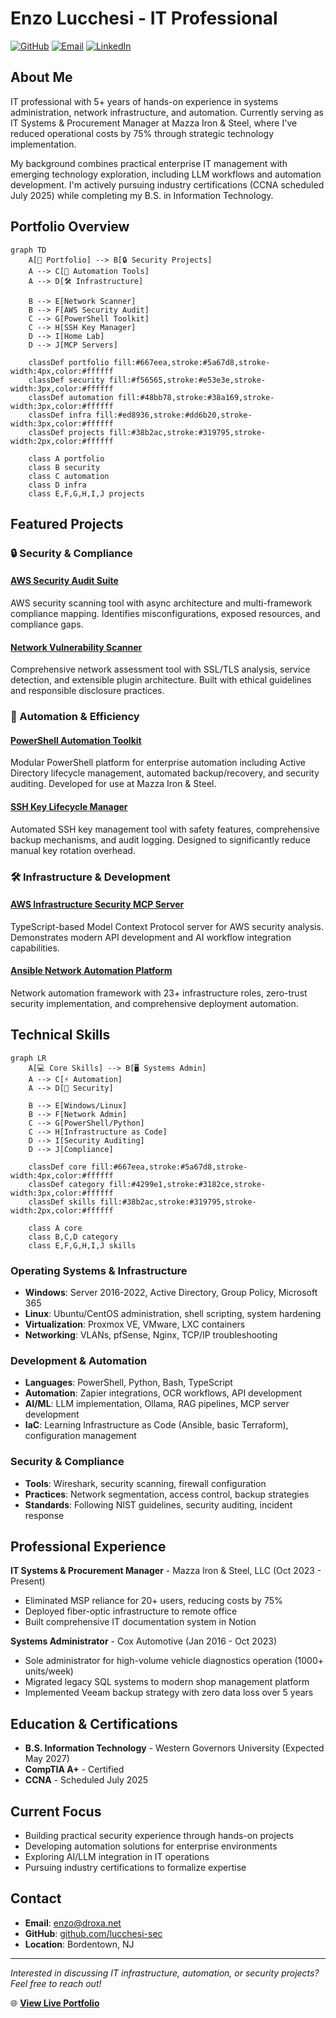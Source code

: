 # Enzo Lucchesi - IT Professional

[![GitHub](https://img.shields.io/badge/GitHub-lucchesi--sec-181717?style=flat&logo=github)](https://github.com/lucchesi-sec)
[![Email](https://img.shields.io/badge/Email-enzo%40droxa.net-0078D4?style=flat&logo=microsoft-outlook)](mailto:enzo@droxa.net)
[![LinkedIn](https://img.shields.io/badge/LinkedIn-Connect-0A66C2?style=flat&logo=linkedin)](https://linkedin.com/in/enzolucchesi)

## About Me

IT professional with 5+ years of hands-on experience in systems administration, network infrastructure, and automation. Currently serving as IT Systems & Procurement Manager at Mazza Iron & Steel, where I've reduced operational costs by 75% through strategic technology implementation.

My background combines practical enterprise IT management with emerging technology exploration, including LLM workflows and automation development. I'm actively pursuing industry certifications (CCNA scheduled July 2025) while completing my B.S. in Information Technology.

## Portfolio Overview

```mermaid
graph TD
    A[🎯 Portfolio] --> B[🔒 Security Projects]
    A --> C[🤖 Automation Tools]
    A --> D[🛠️ Infrastructure]
    
    B --> E[Network Scanner]
    B --> F[AWS Security Audit]
    C --> G[PowerShell Toolkit]
    C --> H[SSH Key Manager]
    D --> I[Home Lab]
    D --> J[MCP Servers]

    classDef portfolio fill:#667eea,stroke:#5a67d8,stroke-width:4px,color:#ffffff
    classDef security fill:#f56565,stroke:#e53e3e,stroke-width:3px,color:#ffffff
    classDef automation fill:#48bb78,stroke:#38a169,stroke-width:3px,color:#ffffff
    classDef infra fill:#ed8936,stroke:#dd6b20,stroke-width:3px,color:#ffffff
    classDef projects fill:#38b2ac,stroke:#319795,stroke-width:2px,color:#ffffff

    class A portfolio
    class B security
    class C automation
    class D infra
    class E,F,G,H,I,J projects
```

## Featured Projects

### 🔒 Security & Compliance

#### [AWS Security Audit Suite](https://github.com/lucchesi-sec/aws-security-audit-suite)
AWS security scanning tool with async architecture and multi-framework compliance mapping. Identifies misconfigurations, exposed resources, and compliance gaps.

#### [Network Vulnerability Scanner](https://github.com/lucchesi-sec/network-vulnerability-scanner)
Comprehensive network assessment tool with SSL/TLS analysis, service detection, and extensible plugin architecture. Built with ethical guidelines and responsible disclosure practices.

### 🤖 Automation & Efficiency

#### [PowerShell Automation Toolkit](https://github.com/lucchesi-sec/powershell-automation)
Modular PowerShell platform for enterprise automation including Active Directory lifecycle management, automated backup/recovery, and security auditing. Developed for use at Mazza Iron & Steel.

#### [SSH Key Lifecycle Manager](https://github.com/lucchesi-sec/ssh-key-lifecycle-manager)
Automated SSH key management tool with safety features, comprehensive backup mechanisms, and audit logging. Designed to significantly reduce manual key rotation overhead.

### 🛠️ Infrastructure & Development

#### [AWS Infrastructure Security MCP Server](https://github.com/lucchesi-sec/aws-infrasec-mcp-server)
TypeScript-based Model Context Protocol server for AWS security analysis. Demonstrates modern API development and AI workflow integration capabilities.

#### [Ansible Network Automation Platform](https://github.com/lucchesi-sec/ansible-network-automation-platform)
Network automation framework with 23+ infrastructure roles, zero-trust security implementation, and comprehensive deployment automation.

## Technical Skills

```mermaid
graph LR
    A[💻 Core Skills] --> B[🖥️ Systems Admin]
    A --> C[⚡ Automation]
    A --> D[🔐 Security]
    
    B --> E[Windows/Linux]
    B --> F[Network Admin]
    C --> G[PowerShell/Python]
    C --> H[Infrastructure as Code]
    D --> I[Security Auditing]
    D --> J[Compliance]

    classDef core fill:#667eea,stroke:#5a67d8,stroke-width:4px,color:#ffffff
    classDef category fill:#4299e1,stroke:#3182ce,stroke-width:3px,color:#ffffff
    classDef skills fill:#38b2ac,stroke:#319795,stroke-width:2px,color:#ffffff

    class A core
    class B,C,D category
    class E,F,G,H,I,J skills
```

### Operating Systems & Infrastructure
- **Windows**: Server 2016-2022, Active Directory, Group Policy, Microsoft 365
- **Linux**: Ubuntu/CentOS administration, shell scripting, system hardening
- **Virtualization**: Proxmox VE, VMware, LXC containers
- **Networking**: VLANs, pfSense, Nginx, TCP/IP troubleshooting

### Development & Automation
- **Languages**: PowerShell, Python, Bash, TypeScript
- **Automation**: Zapier integrations, OCR workflows, API development
- **AI/ML**: LLM implementation, Ollama, RAG pipelines, MCP server development
- **IaC**: Learning Infrastructure as Code (Ansible, basic Terraform), configuration management

### Security & Compliance
- **Tools**: Wireshark, security scanning, firewall configuration
- **Practices**: Network segmentation, access control, backup strategies
- **Standards**: Following NIST guidelines, security auditing, incident response


## Professional Experience

**IT Systems & Procurement Manager** - Mazza Iron & Steel, LLC (Oct 2023 - Present)
- Eliminated MSP reliance for 20+ users, reducing costs by 75%
- Deployed fiber-optic infrastructure to remote office
- Built comprehensive IT documentation system in Notion

**Systems Administrator** - Cox Automotive (Jan 2016 - Oct 2023)
- Sole administrator for high-volume vehicle diagnostics operation (1000+ units/week)
- Migrated legacy SQL systems to modern shop management platform
- Implemented Veeam backup strategy with zero data loss over 5 years

## Education & Certifications

- **B.S. Information Technology** - Western Governors University (Expected May 2027)
- **CompTIA A+** - Certified
- **CCNA** - Scheduled July 2025

## Current Focus

- Building practical security experience through hands-on projects
- Developing automation solutions for enterprise environments
- Exploring AI/LLM integration in IT operations
- Pursuing industry certifications to formalize expertise

## Contact

- **Email**: enzo@droxa.net
- **GitHub**: [github.com/lucchesi-sec](https://github.com/lucchesi-sec)
- **Location**: Bordentown, NJ

---

*Interested in discussing IT infrastructure, automation, or security projects? Feel free to reach out!*

🌐 **[View Live Portfolio](https://lucchesi-sec.github.io/portfolio)**